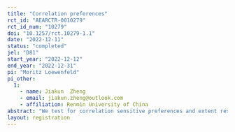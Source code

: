 ```yaml
---
title: "Correlation preferences"
rct_id: "AEARCTR-0010279"
rct_id_num: "10279"
doi: "10.1257/rct.10279-1.1"
date: "2022-12-11"
status: "completed"
jel: "D81"
start_year: "2022-12-12"
end_year: "2022-12-31"
pi: "Moritz Loewenfeld"
pi_other:
  1:
    - name: Jiakun  Zheng
    - email: jiakun.zheng@outlook.com
    - affiliation: Renmin University of China
abstract: "We test for correlation sensitive preferences and extent results of Loewenfeld and Zheng (2022). We disentangle correlation sensitivity that might arise due preferences that are sensitive to the correlation of payoffs across states from correlation sensitivity in choices that might arise due to comparing payoffs that are displayed in the same column. "
layout: registration
---
```


